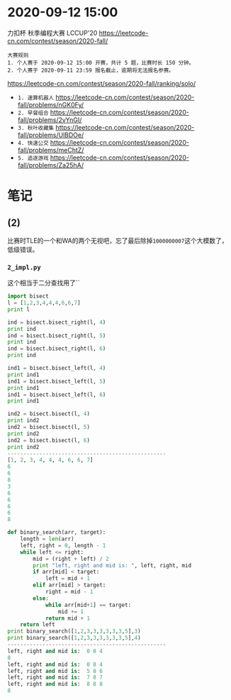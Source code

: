 
# 2020-09-12 15:00

力扣杯 秋季编程大赛 LCCUP'20 https://leetcode-cn.com/contest/season/2020-fall/
```console
大赛规则
1. 个人赛于 2020-09-12 15:00 开赛，共计 5 题，比赛时长 150 分钟。
2. 个人赛于 2020-09-11 23:59 报名截止，逾期将无法报名参赛。
```

https://leetcode-cn.com/contest/season/2020-fall/ranking/solo/
- `1. 速算机器人` https://leetcode-cn.com/contest/season/2020-fall/problems/nGK0Fy/
- `2. 早餐组合` https://leetcode-cn.com/contest/season/2020-fall/problems/2vYnGI/
- `3. 秋叶收藏集` https://leetcode-cn.com/contest/season/2020-fall/problems/UlBDOe/
- `4. 快速公交` https://leetcode-cn.com/contest/season/2020-fall/problems/meChtZ/
- `5. 追逐游戏` https://leetcode-cn.com/contest/season/2020-fall/problems/Za25hA/

# 笔记

## (2)

比赛时TLE的一个和WA的两个无视吧，忘了最后除掉`1000000007`这个大模数了，低级错误。

### `2_impl.py`

这个相当于二分查找用了``

```py
import bisect
l = [1,2,3,4,4,4,6,6,7]
print l

ind = bisect.bisect_right(l, 4)
print ind
ind = bisect.bisect_right(l, 5)
print ind
ind = bisect.bisect_right(l, 6)
print ind

ind1 = bisect.bisect_left(l, 4)
print ind1
ind1 = bisect.bisect_left(l, 5)
print ind1
ind1 = bisect.bisect_left(l, 6)
print ind1

ind2 = bisect.bisect(l, 4)
print ind2
ind2 = bisect.bisect(l, 5)
print ind2
ind2 = bisect.bisect(l, 6)
print ind2
--------------------------------------------------
[1, 2, 3, 4, 4, 4, 6, 6, 7]
6
6
8
3
6
6
6
6
8
```

```py
def binary_search(arr, target):
    length = len(arr)
    left, right = 0, length - 1
    while left <= right:
        mid = (right + left) / 2
        print "left, right and mid is: ", left, right, mid
        if arr[mid] < target:
            left = mid + 1
        elif arr[mid] > target:
            right = mid - 1
        else:
            while arr[mid+1] == target:
                mid += 1
            return mid + 1
    return left
print binary_search([1,2,3,3,3,3,3,3,5],3)
print binary_search([1,2,3,3,3,3,3,3,5],4)
--------------------------------------------------
left, right and mid is:  0 8 4
8
left, right and mid is:  0 8 4
left, right and mid is:  5 8 6
left, right and mid is:  7 8 7
left, right and mid is:  8 8 8
8
```
